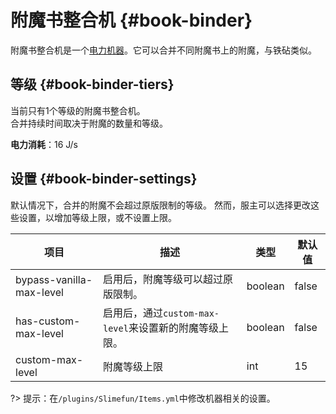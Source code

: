 # 附魔书整合机 {#book-binder}

附魔书整合机是一个[电力机器](/Electric-Machines#machines)。它可以合并不同附魔书上的附魔，与铁砧类似。

## 等级 {#book-binder-tiers}

当前只有1个等级的附魔书整合机。  
合并持续时间取决于附魔的数量和等级。

**电力消耗**：16 J/s

## 设置 {#book-binder-settings}

默认情况下，合并的附魔不会超过原版限制的等级。
然而，服主可以选择更改这些设置，以增加等级上限，或不设置上限。

| 项目 | 描述 | 类型 | 默认值 |
| --- | --- | --- | ------ |
| bypass-vanilla-max-level | 启用后，附魔等级可以超过原版限制。      | boolean | false         |
| has-custom-max-level     | 启用后，通过`custom-max-level`来设置新的附魔等级上限。 | boolean | false         |
| custom-max-level         | 附魔等级上限   | int     | 15            |

?> 提示：在`/plugins/Slimefun/Items.yml`中修改机器相关的设置。

